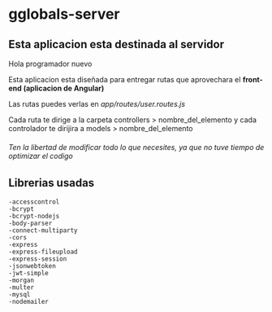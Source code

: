 # gglobals-server
## Esta aplicacion esta destinada al servidor

Hola programador nuevo

Esta aplicacion esta diseñada para entregar rutas que aprovechara el **front-end (aplicacion de Angular)**

Las rutas puedes verlas en *app/routes/user.routes.js*

Cada ruta te dirige a la carpeta controllers > nombre_del_elemento y cada controlador te dirijira a models > nombre_del_elemento
###### Ten la libertad de modificar todo lo que necesites, ya que no tuve tiempo de optimizar el codigo

## Librerias usadas
    -accesscontrol
    -bcrypt
    -bcrypt-nodejs
    -body-parser
    -connect-multiparty
    -cors
    -express
    -express-fileupload
    -express-session
    -jsonwebtoken
    -jwt-simple
    -morgan
    -multer
    -mysql
    -nodemailer